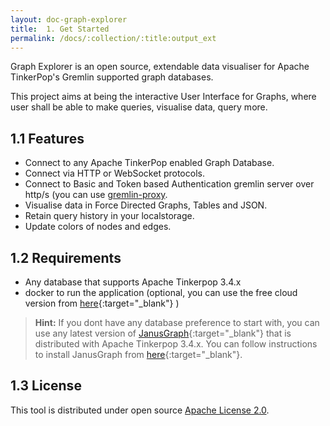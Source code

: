 ```yaml
---
layout: doc-graph-explorer
title:  1. Get Started
permalink: /docs/:collection/:title:output_ext
---
```


Graph Explorer is an open source, extendable data visualiser for 
Apache TinkerPop's Gremlin supported graph databases.

This project aims at being the interactive User Interface for Graphs, where 
user shall be able to make queries, visualise data, query more.

## 1.1 Features 

- Connect to any Apache TinkerPop enabled Graph Database.
- Connect via HTTP or WebSocket protocols.
- Connect to Basic and Token based Authentication gremlin server over http/s (you can use [gremlin-proxy](https://github.com/invanalabs/gremlin-proxy).
- Visualise data in Force Directed Graphs, Tables and JSON.
- Retain query history in your localstorage.
- Update colors of nodes and edges.


## 1.2 Requirements

- Any database that supports Apache Tinkerpop 3.4.x
- docker to run the application (optional, you can use the free cloud version from 
[here](http://graph-explorer.herokuapp.com){:target="_blank"} )  

  
> **Hint:** If you dont have any database preference to start with, 
> you can use any latest version of [JanusGraph](https://janusgraph.org){:target="_blank"}
> that is distributed with 
> Apache Tinkerpop 3.4.x. You can follow instructions to install JanusGraph from
> [here](https://docs.janusgraph.org/getting-started/installation/){:target="_blank"}.
 
## 1.3 License

This tool is distributed under open source 
[Apache License 2.0](https://github.com/invanalabs/graph-explorer/blob/master/LICENSE). 




